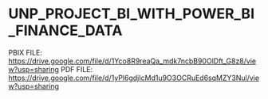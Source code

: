 # UNP_PROJECT_BI_WITH_POWER_BI_FINANCE_DATA

PBIX FILE: https://drive.google.com/file/d/1Yco8R9reaQa_mdk7ncbB90OlDft_G8z8/view?usp=sharing
PDF FILE: https://drive.google.com/file/d/1yPl6gdjIcMd1u9O3OCRuEd6sqMZY3Nul/view?usp=sharing
